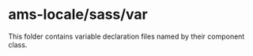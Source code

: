 # ams-locale/sass/var

This folder contains variable declaration files named by their component class.
